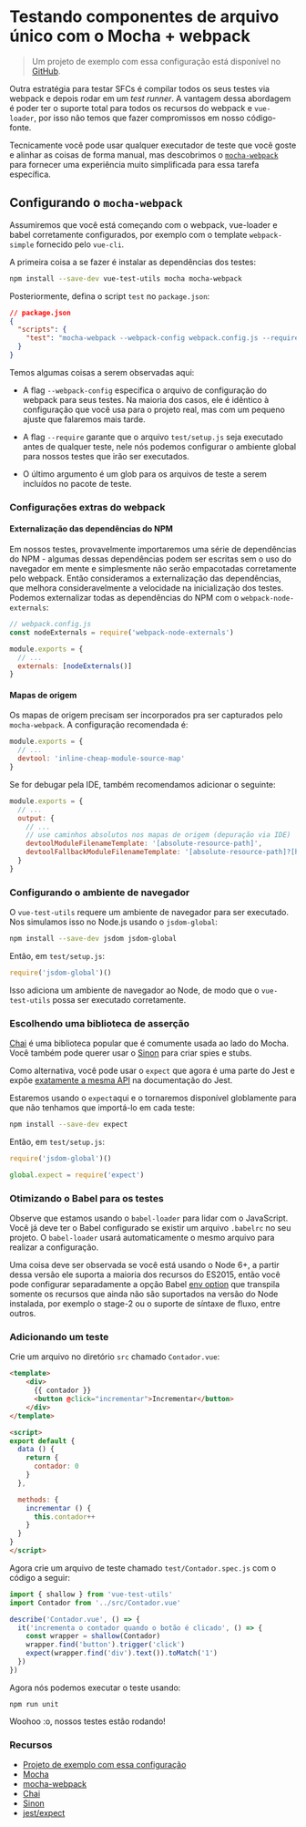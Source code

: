 # Testando componentes de arquivo único com o Mocha + webpack

> Um projeto de exemplo com essa configuração está disponível no [GitHub](https://github.com/vuejs/vue-test-utils-mocha-webpack-example).

Outra estratégia para testar SFCs é compilar todos os seus testes via webpack e depois rodar em um *test runner*. A vantagem dessa abordagem é poder ter o suporte total para todos os recursos do webpack e `vue-loader`, por isso não temos que fazer compromissos em nosso código-fonte.

Tecnicamente você pode usar qualquer executador de teste que você goste e alinhar as coisas de forma manual, mas descobrimos o [`mocha-webpack`](https://github.com/zinserjan/mocha-webpack) para fornecer uma experiência muito simplificada para essa tarefa específica.

## Configurando o `mocha-webpack`

Assumiremos que você está começando com o webpack, vue-loader e babel corretamente configurados, por exemplo com o template `webpack-simple` fornecido pelo `vue-cli`.

A primeira coisa a se fazer é instalar as dependências dos testes:

``` bash
npm install --save-dev vue-test-utils mocha mocha-webpack
```

Posteriormente, defina o script `test` no `package.json`:

```json
// package.json
{
  "scripts": {
    "test": "mocha-webpack --webpack-config webpack.config.js --require test/setup.js test/**/*.spec.js"
  }
}
```

Temos algumas coisas a serem observadas aqui:

- A flag `--webpack-config` especifica o arquivo de configuração do webpack para seus testes. Na maioria dos casos, ele é idêntico à configuração que você usa para o projeto real, mas com um pequeno ajuste que falaremos mais tarde.

- A flag `--require` garante que o arquivo `test/setup.js` seja executado antes de qualquer teste, nele nós podemos configurar o ambiente global para nossos testes que irão ser executados.

- O último argumento é um glob para os arquivos de teste a serem incluídos no pacote de teste.

### Configurações extras do webpack

#### Externalização das dependências do NPM

Em nossos testes, provavelmente importaremos uma série de dependências do NPM - algumas dessas dependências podem ser escritas sem o uso do navegador em mente e simplesmente não serão empacotadas corretamente pelo webpack. Então consideramos a externalização das dependências, que melhora consideravelmente a velocidade na inicialização dos testes. Podemos externalizar todas as dependências do NPM com o `webpack-node-externals`:

```js
// webpack.config.js
const nodeExternals = require('webpack-node-externals')

module.exports = {
  // ...
  externals: [nodeExternals()]
}
```

#### Mapas de origem

Os mapas de origem precisam ser incorporados pra ser capturados pelo `mocha-webpack`. A configuração recomendada é:

``` js
module.exports = {
  // ...
  devtool: 'inline-cheap-module-source-map'
}
```

Se for debugar pela IDE, também recomendamos adicionar o seguinte:

``` js
module.exports = {
  // ...
  output: {
    // ...
    // use caminhos absolutos nos mapas de origem (depuração via IDE)
    devtoolModuleFilenameTemplate: '[absolute-resource-path]',
    devtoolFallbackModuleFilenameTemplate: '[absolute-resource-path]?[hash]'
  }
}
```

### Configurando o ambiente de navegador

O `vue-test-utils` requere um ambiente de navegador para ser executado. Nos simulamos isso no Node.js usando o `jsdom-global`:

```bash
npm install --save-dev jsdom jsdom-global
```

Então, em `test/setup.js`:

``` js
require('jsdom-global')()
```

Isso adiciona um ambiente de navegador ao Node, de modo que o `vue-test-utils` possa ser executado corretamente.

### Escolhendo uma biblioteca de asserção

[Chai](http://chaijs.com/) é uma biblioteca popular que é comumente usada ao lado do Mocha. Você também pode querer usar o [Sinon](http://sinonjs.org/) para criar spies e stubs.

Como alternativa, você pode usar o `expect` que agora é uma parte do Jest e expõe [exatamente a mesma API](http://facebook.github.io/jest/docs/en/expect.html#content) na documentação do Jest.

Estaremos usando o `expect`aqui e o tornaremos disponível globlamente para que não tenhamos que importá-lo em cada teste:

``` bash
npm install --save-dev expect
```

Então, em `test/setup.js`:

``` js
require('jsdom-global')()

global.expect = require('expect')
```

### Otimizando o Babel para os testes

Observe que estamos usando o `babel-loader` para lidar com o JavaScript. Você já deve ter o Babel configurado se existir um arquivo `.babelrc` no seu projeto. O `babel-loader` usará automaticamente o mesmo arquivo para realizar a configuração.

Uma coisa deve ser observada se você está usando o Node 6+, a partir dessa versão ele suporta a maioria dos recursos do ES2015, então você pode configurar separadamente a opção Babel [env option](https://babeljs.io/docs/usage/babelrc/#env-option) que transpila somente os recursos que ainda não são suportados na versão do Node instalada, por exemplo o stage-2 ou o suporte de síntaxe de fluxo, entre outros.

### Adicionando um teste

Crie um arquivo no diretório `src` chamado `Contador.vue`:

``` html
<template>
	<div>
	  {{ contador }}
	  <button @click="incrementar">Incrementar</button>
	</div>
</template>

<script>
export default {
  data () {
    return {
      contador: 0
    }
  },

  methods: {
    incrementar () {
      this.contador++
    }
  }
}
</script>
```

Agora crie um arquivo de teste chamado `test/Contador.spec.js` com o código a seguir:

```js
import { shallow } from 'vue-test-utils'
import Contador from '../src/Contador.vue'

describe('Contador.vue', () => {
  it('incrementa o contador quando o botão é clicado', () => {
    const wrapper = shallow(Contador)
    wrapper.find('button').trigger('click')
    expect(wrapper.find('div').text()).toMatch('1')
  })
})
```

Agora nós podemos executar o teste usando:

```
npm run unit
```

Woohoo :o, nossos testes estão rodando!

### Recursos

- [Projeto de exemplo com essa configuração](https://github.com/vuejs/vue-test-utils-mocha-webpack-example)
- [Mocha](https://mochajs.org/)
- [mocha-webpack](http://zinserjan.github.io/mocha-webpack/)
- [Chai](http://chaijs.com/)
- [Sinon](http://sinonjs.org/)
- [jest/expect](http://facebook.github.io/jest/docs/en/expect.html#content)
